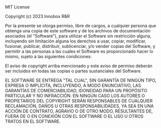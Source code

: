 MIT License

Copyright (c) 2023 Innobox R&R

Por la presente se otorga permiso, libre de cargos, a cualquier persona que obtenga una copia de este software y de los archivos de documentación asociados (el "Software"), para utilizar el Software sin restricción alguna, incluyendo sin limitación alguna los derechos a usar, copiar, modificar, fusionar, publicar, distribuir, sublicenciar, y/o vender copias del Software, y permitir a las personas a las cuales el Software es proporcionado hacer lo mismo, sujeto a las siguientes condiciones:

El aviso de copyright arriba mencionado y este aviso de permiso deberán ser incluidos en todas las copias o partes sustanciales del Software.

EL SOFTWARE SE ENTREGA "TAL CUAL", SIN GARANTÍA DE NINGÚN TIPO, EXPRESA O IMPLÍCITA, INCLUYENDO, A MODO ENUNCIATIVO, LAS GARANTÍAS DE COMERCIABILIDAD, IDONEIDAD PARA UN PROPÓSITO PARTICULAR Y NO INFRACCIÓN. EN NINGÚN CASO LOS AUTORES O PROPIETARIOS DEL COPYRIGHT SERÁN RESPONSABLES DE CUALQUIER RECLAMACIÓN, DAÑOS U OTRAS RESPONSABILIDADES, YA SEA EN UNA ACCIÓN DE CONTRATO, AGRAVIO O DE OTRO MODO, RESULTANTES DE, FUERA DE O EN CONEXIÓN CON EL SOFTWARE O EL USO U OTROS TRATOS EN EL SOFTWARE.
